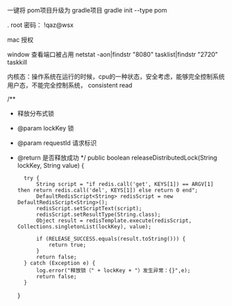 一键将 pom项目升级为 gradle项目
gradle init --type pom

.
root 密码：
!qaz@wsx

mac  授权

window 查看端口被占用
netstat -aon|findstr "8080"
tasklist|findstr "2720"
taskkill 

内核态：操作系统在运行的时候，cpu的一种状态，安全考虑，能够完全控制系统
用户态，不能完全控制系统，
consistent read

/**
* 释放分布式锁
* @param lockKey 锁
* @param requestId 请求标识
* @return 是否释放成功
*/
public boolean releaseDistributedLock(String lockKey, String value) {

    	try {
    		String script = "if redis.call('get', KEYS[1]) == ARGV[1] then return redis.call('del', KEYS[1]) else return 0 end";
            DefaultRedisScript<String> redisScript = new DefaultRedisScript<String>();
    		redisScript.setScriptText(script);
    		redisScript.setResultType(String.class);
    		Object result = redisTemplate.execute(redisScript, Collections.singletonList(lockKey), value);

            if (RELEASE_SUCCESS.equals(result.toString())) {
                return true;
            }
            return false;
		} catch (Exception e) {
			log.error("释放锁（" + lockKey + "）发生异常：{}",e);
			return false;
		}


    }